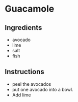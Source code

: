 # Guacamole
## Ingredients
* avocado
* lime
* salt
* fish
## Instructions
* peel the avocados
* put one avocado into a bowl.
* Add lime
